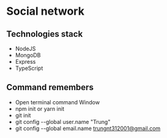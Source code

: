 # Social network

## Technologies stack

- NodeJS
- MongoDB
- Express
- TypeScript

## Command remembers

- Open terminal command Window
- npm init or yarn init
- git init
- git config --global user.name "Trung"
- git config --global email.name trungnt312001@gmail.com
